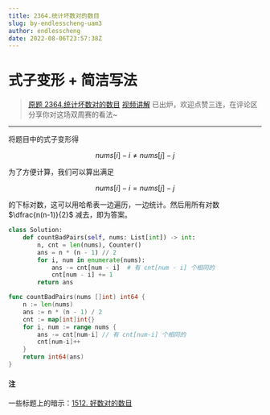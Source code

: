 ```yaml
---
title: 2364.统计坏数对的数目
slug: by-endlesscheng-uam3
author: endlesscheng
date: 2022-08-06T23:57:38Z
---
```

# 式子变形 + 简洁写法
 
> [原题 2364.统计坏数对的数目](https://leetcode.cn/problems/count-number-of-bad-pairs)
[视频讲解](https://www.bilibili.com/video/bv1gB4y1k7Jz) 已出炉，欢迎点赞三连，在评论区分享你对这场双周赛的看法~

---  
 
将题目中的式子变形得

$$
\textit{nums}[i]-i \ne \textit{nums}[j]-j
$$

为了方便计算，我们可以算出满足

$$
\textit{nums}[i]-i = \textit{nums}[j]-j
$$

的下标对数，这可以用哈希表一边遍历，一边统计。然后用所有对数 $\dfrac{n(n-1)}{2}$ 减去，即为答案。

```py [sol1-Python3]
class Solution:
    def countBadPairs(self, nums: List[int]) -> int:
        n, cnt = len(nums), Counter()
        ans = n * (n - 1) // 2
        for i, num in enumerate(nums):
            ans -= cnt[num - i]  # 有 cnt[num - i] 个相同的
            cnt[num - i] += 1
        return ans
```

```go [sol1-Go]
func countBadPairs(nums []int) int64 {
	n := len(nums)
	ans := n * (n - 1) / 2
	cnt := map[int]int{}
	for i, num := range nums {
		ans -= cnt[num-i] // 有 cnt[num-i] 个相同的
		cnt[num-i]++
	}
	return int64(ans)
}
```

#### 注

一些标题上的暗示：[1512. 好数对的数目](https://leetcode.cn/problems/number-of-good-pairs/)
